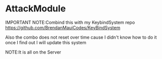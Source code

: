 # AttackModule
IMPORTANT NOTE:Combind this with my KeybindSystem repo https://github.com/BrendanMauiCodes/KeyBindSystem

Also the combo does not reset over time cause I didn't know how to do it once I find out I will update this system

NOTE:It is all on the Server
